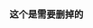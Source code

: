 <!--
 * @Date: 2020-10-26 17:18:49
 * @LastEditors: sam
 * @LastEditTime: 2020-10-26 17:19:04
 * @FilePath: /mobile-ui-practice/flex/readme.md
-->
### 这个是需要删掉的